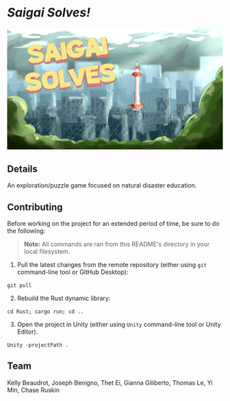 # _Saigai Solves!_ 

![](Assets/Art/MENU_SCREEN.png)

## Details

An exploration/puzzle game focused on natural disaster education.

## Contributing

Before working on the project for an extended period of time, be sure to do the following:

> __Note:__ All commands are ran from this README's directory in your local filesystem.

1. Pull the latest changes from the remote repository (either using `git` command-line tool or GitHub Desktop):
```
git pull
```

2. Rebuild the Rust dynamic library:
```
cd Rust; cargo run; cd ..
```

3. Open the project in Unity (either using `Unity` command-line tool or Unity Editor).
```
Unity -projectPath . 
```

## Team
Kelly Beaudrot, Joseph Benigno, Thet Ei, Gianna Giliberto, Thomas Le, Yi Min, Chase Ruskin  
